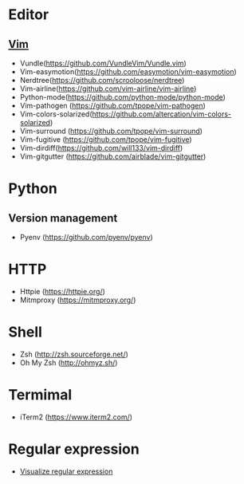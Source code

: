 # Editor
## [Vim](https://www.vim.org/) 
+ Vundle(https://github.com/VundleVim/Vundle.vim)
+ Vim-easymotion(https://github.com/easymotion/vim-easymotion)
+ Nerdtree(https://github.com/scrooloose/nerdtree)
+ Vim-airline(https://github.com/vim-airline/vim-airline)
+ Python-mode(https://github.com/python-mode/python-mode)
+ Vim-pathogen (https://github.com/tpope/vim-pathogen)
+ Vim-colors-solarized(https://github.com/altercation/vim-colors-solarized)
+ Vim-surround (https://github.com/tpope/vim-surround)
+ Vim-fugitive (https://github.com/tpope/vim-fugitive)
+ Vim-dirdiff(https://github.com/will133/vim-dirdiff)
+ Vim-gitgutter (https://github.com/airblade/vim-gitgutter)

# Python
## Version management
+ Pyenv (https://github.com/pyenv/pyenv)

# HTTP
+ Httpie (https://httpie.org/)
+ Mitmproxy (https://mitmproxy.org/)

# Shell
+ Zsh (http://zsh.sourceforge.net/)
+ Oh My Zsh (http://ohmyz.sh/)

# Termimal
+ iTerm2 (https://www.iterm2.com/)

# Regular expression
+ [Visualize regular expression](https://regexper.com/)

